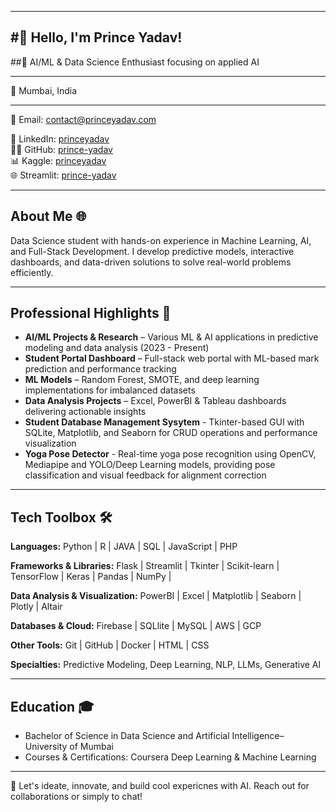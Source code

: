 
---
#👋 Hello, I'm Prince Yadav!  
---

##🚀 AI/ML & Data Science Enthusiast focusing on applied AI  

---

📍 Mumbai, India

---

📧 Email: [contact@princeyadav.com](py63535@gmail.com)

🔗 LinkedIn: [princeyadav](https://linkedin.com/in/mr-princeyadav)  
👨‍💻 GitHub: [prince-yadav](https://github.com/mr-prince-yadav)  
📊 Kaggle: [princeyadav](https://www.kaggle.com/prince10129)  
🌐 Streamlit: [prince-yadav](https://share.streamlit.io/mr-prince-yadav)  

---

## About Me 🌐
Data Science student with hands-on experience in Machine Learning, AI, and Full-Stack Development. I develop predictive models, interactive dashboards, and data-driven solutions to solve real-world problems efficiently.

---

## Professional Highlights 🌟
- **AI/ML Projects & Research** – Various ML & AI applications in predictive modeling and data analysis (2023 - Present)
- **Student Portal Dashboard** – Full-stack web portal with ML-based mark prediction and performance tracking  
- **ML Models** – Random Forest, SMOTE, and deep learning implementations for imbalanced datasets  
- **Data Analysis Projects** – Excel, PowerBI & Tableau dashboards delivering actionable insights
- **Student Database Management Sysytem** - Tkinter-based GUI with SQLite, Matplotlib, and Seaborn for CRUD operations and performance visualization
- **Yoga Pose Detector** - Real-time yoga pose recognition using OpenCV, Mediapipe and YOLO/Deep Learning models, providing pose classification and visual feedback for alignment correction  

---

## Tech Toolbox 🛠️

**Languages:** Python | R | JAVA | SQL | JavaScript | PHP

**Frameworks & Libraries:** Flask | Streamlit | Tkinter | Scikit-learn | TensorFlow | Keras | Pandas | NumPy | 

**Data Analysis & Visualization:** PowerBI | Excel | Matplotlib | Seaborn | Plotly | Altair 

**Databases & Cloud:** Firebase | SQLlite | MySQL | AWS | GCP  

**Other Tools:** Git | GitHub | Docker | HTML | CSS  

**Specialties:** Predictive Modeling, Deep Learning, NLP, LLMs, Generative AI  

---

## Education 🎓
- Bachelor of Science in Data Science and Artificial Intelligence– University of Mumbai  
- Courses & Certifications: Coursera Deep Learning & Machine Learning 

---

🔗 Let's ideate, innovate, and build cool expericnes with AI. Reach out for collaborations or simply to chat!
